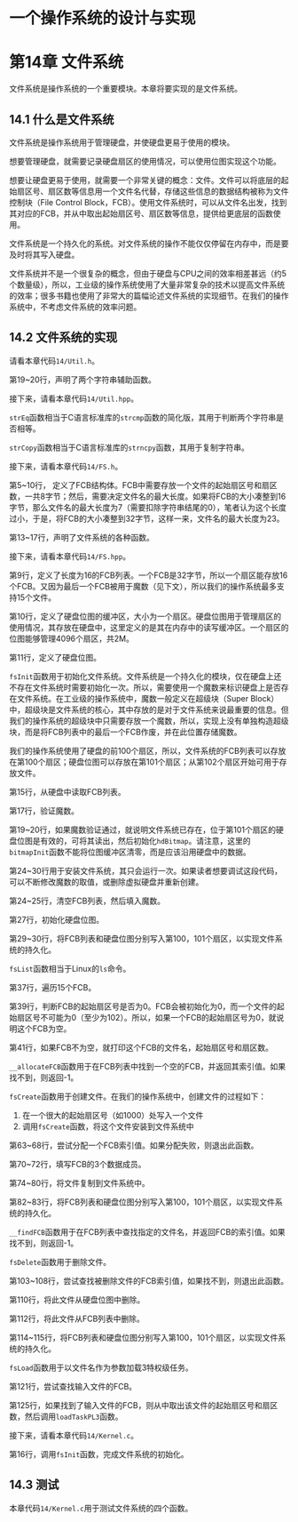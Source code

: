 # 一个操作系统的设计与实现

# 第14章 文件系统

文件系统是操作系统的一个重要模块。本章将要实现的是文件系统。

## 14.1 什么是文件系统

文件系统是操作系统用于管理硬盘，并使硬盘更易于使用的模块。

想要管理硬盘，就需要记录硬盘扇区的使用情况，可以使用位图实现这个功能。

想要让硬盘更易于使用，就需要一个非常关键的概念：文件。文件可以将底层的起始扇区号、扇区数等信息用一个文件名代替，存储这些信息的数据结构被称为文件控制块（File Control Block，FCB）。使用文件系统时，可以从文件名出发，找到其对应的FCB，并从中取出起始扇区号、扇区数等信息，提供给更底层的函数使用。

文件系统是一个持久化的系统。对文件系统的操作不能仅仅停留在内存中，而是要及时将其写入硬盘。

文件系统并不是一个很复杂的概念，但由于硬盘与CPU之间的效率相差甚远（约5个数量级），所以，工业级的操作系统使用了大量非常复杂的技术以提高文件系统的效率；很多书籍也使用了非常大的篇幅论述文件系统的实现细节。在我们的操作系统中，不考虑文件系统的效率问题。

## 14.2 文件系统的实现

请看本章代码`14/Util.h`。

第19\~20行，声明了两个字符串辅助函数。

接下来，请看本章代码`14/Util.hpp`。

`strEq`函数相当于C语言标准库的`strcmp`函数的简化版，其用于判断两个字符串是否相等。

`strCopy`函数相当于C语言标准库的`strncpy`函数，其用于复制字符串。

接下来，请看本章代码`14/FS.h`。

第5\~10行， 定义了FCB结构体。FCB中需要存放一个文件的起始扇区号和扇区数，一共8字节；然后，需要决定文件名的最大长度。如果将FCB的大小凑整到16字节，那么文件名的最大长度为7（需要扣除字符串结尾的0），笔者认为这个长度过小，于是，将FCB的大小凑整到32字节，这样一来，文件名的最大长度为23。

第13\~17行，声明了文件系统的各种函数。

接下来，请看本章代码`14/FS.hpp`。

第9行，定义了长度为16的FCB列表。一个FCB是32字节，所以一个扇区能存放16个FCB。又因为最后一个FCB被用于魔数（见下文），所以我们的操作系统最多支持15个文件。

第10行，定义了硬盘位图的缓冲区，大小为一个扇区。硬盘位图用于管理扇区的使用情况，其存放在硬盘中，这里定义的是其在内存中的读写缓冲区。一个扇区的位图能够管理4096个扇区，共2M。

第11行，定义了硬盘位图。

`fsInit`函数用于初始化文件系统。文件系统是一个持久化的模块，仅在硬盘上还不存在文件系统时需要初始化一次。所以，需要使用一个魔数来标识硬盘上是否存在文件系统。在工业级的操作系统中，魔数一般定义在超级块（Super Block）中，超级块是文件系统的核心，其中存放的是对于文件系统来说最重要的信息。但我们的操作系统的超级块中只需要存放一个魔数，所以，实现上没有单独构造超级块，而是将FCB列表中的最后一个FCB作废，并在此位置存储魔数。

我们的操作系统使用了硬盘的前100个扇区，所以，文件系统的FCB列表可以存放在第100个扇区；硬盘位图可以存放在第101个扇区；从第102个扇区开始可用于存放文件。

第15行，从硬盘中读取FCB列表。

第17行，验证魔数。

第19\~20行，如果魔数验证通过，就说明文件系统已存在，位于第101个扇区的硬盘位图是有效的，可将其读出，然后初始化`hdBitmap`。请注意，这里的`bitmapInit`函数不能将位图缓冲区清零，而是应该沿用硬盘中的数据。

第24\~30行用于安装文件系统，其只会运行一次。如果读者想要调试这段代码，可以不断修改魔数的取值，或删除虚拟硬盘并重新创建。

第24\~25行，清空FCB列表，然后填入魔数。

第27行，初始化硬盘位图。

第29\~30行，将FCB列表和硬盘位图分别写入第100，101个扇区，以实现文件系统的持久化。

`fsList`函数相当于Linux的`ls`命令。

第37行，遍历15个FCB。

第39行，判断FCB的起始扇区号是否为0。FCB会被初始化为0，而一个文件的起始扇区号不可能为0（至少为102）。所以，如果一个FCB的起始扇区号为0，就说明这个FCB为空。

第41行，如果FCB不为空，就打印这个FCB的文件名，起始扇区号和扇区数。

`__allocateFCB`函数用于在FCB列表中找到一个空的FCB，并返回其索引值。如果找不到，则返回-1。

`fsCreate`函数用于创建文件。在我们的操作系统中，创建文件的过程如下：

1. 在一个很大的起始扇区号（如1000）处写入一个文件
2. 调用`fsCreate`函数，将这个文件安装到文件系统中

第63\~68行，尝试分配一个FCB索引值。如果分配失败，则退出此函数。

第70\~72行，填写FCB的3个数据成员。

第74\~80行，将文件复制到文件系统中。

第82\~83行，将FCB列表和硬盘位图分别写入第100，101个扇区，以实现文件系统的持久化。

`__findFCB`函数用于在FCB列表中查找指定的文件名，并返回FCB的索引值。如果找不到，则返回-1。

`fsDelete`函数用于删除文件。

第103\~108行，尝试查找被删除文件的FCB索引值，如果找不到，则退出此函数。

第110行，将此文件从硬盘位图中删除。

第112行，将此文件从FCB列表中删除。

第114\~115行，将FCB列表和硬盘位图分别写入第100，101个扇区，以实现文件系统的持久化。

`fsLoad`函数用于以文件名作为参数加载3特权级任务。

第121行，尝试查找输入文件的FCB。

第125行，如果找到了输入文件的FCB，则从中取出该文件的起始扇区号和扇区数，然后调用`loadTaskPL3`函数。

接下来，请看本章代码`14/Kernel.c`。

第16行，调用`fsInit`函数，完成文件系统的初始化。

## 14.3 测试

本章代码`14/Kernel.c`用于测试文件系统的四个函数。

